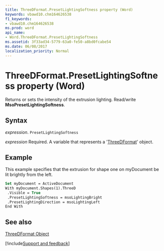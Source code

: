 ```yaml
---
title: ThreeDFormat.PresetLightingSoftness property (Word)
keywords: vbawd10.chm164626538
f1_keywords:
- vbawd10.chm164626538
ms.prod: word
api_name:
- Word.ThreeDFormat.PresetLightingSoftness
ms.assetid: 3f33ad34-5779-63a0-fe50-a8bd0fcabe54
ms.date: 06/08/2017
localization_priority: Normal
---
```



# ThreeDFormat.PresetLightingSoftness property (Word)

Returns or sets the intensity of the extrusion lighting. Read/write  **MsoPresetLightingSoftness**.


## Syntax

_expression_. `PresetLightingSoftness`

_expression_ Required. A variable that represents a '[ThreeDFormat](Word.ThreeDFormat.md)' object.


## Example

This example specifies that the extrusion for shape one on myDocument be lit brightly from the left.


```vb
Set myDocument = ActiveDocument 
With myDocument.Shapes(1).ThreeD 
 .Visible = True 
 .PresetLightingSoftness = msoLightingBright 
 .PresetLightingDirection = msoLightingLeft 
End With
```


## See also


[ThreeDFormat Object](Word.ThreeDFormat.md)

[!include[Support and feedback](~/includes/feedback-boilerplate.md)]